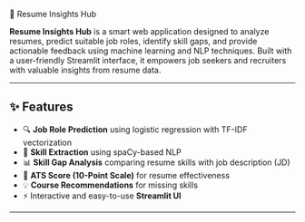📄 Resume Insights Hub

**Resume Insights Hub** is a smart web application designed to analyze resumes, predict suitable job roles, identify skill gaps, and provide actionable feedback using machine learning and NLP techniques. Built with a user-friendly Streamlit interface, it empowers job seekers and recruiters with valuable insights from resume data.

---

## ✨ Features

- 🔍 **Job Role Prediction** using logistic regression with TF-IDF vectorization
- 🧠 **Skill Extraction** using spaCy-based NLP
- 📊 **Skill Gap Analysis** comparing resume skills with job description (JD)
- 📌 **ATS Score (10-Point Scale)** for resume effectiveness
- 💡 **Course Recommendations** for missing skills
- ⚡ Interactive and easy-to-use **Streamlit UI**

---
